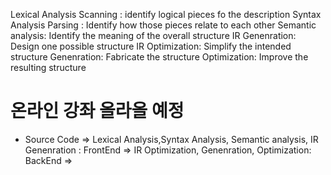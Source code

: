 
Lexical Analysis Scanning : identify logical pieces fo the description
Syntax Analysis Parsing : Identify how those pieces relate to each other
Semantic analysis: Identify the meaning of the overall structure
IR Genenration: Design one possible structure
IR Optimization: Simplify the intended structure
Genenration: Fabricate the structure
Optimization: Improve the resulting structure


# 온라인 강좌 올라올 예정

* Source Code => Lexical Analysis,Syntax Analysis, Semantic analysis, IR Genenration : FrontEnd => IR Optimization, Genenration, Optimization: BackEnd => 

